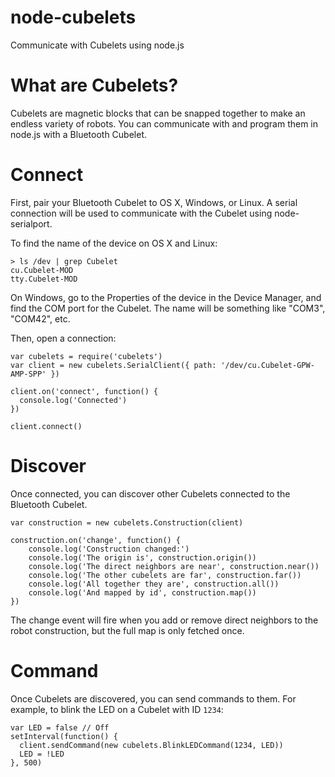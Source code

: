 node-cubelets
=============

Communicate with Cubelets using node.js

What are Cubelets?
==================

Cubelets are magnetic blocks that can be snapped together to make an endless variety of robots. You can communicate with and program them in node.js with a Bluetooth Cubelet.

Connect
=======

First, pair your Bluetooth Cubelet to OS X, Windows, or Linux. A serial connection will be used to communicate with the Cubelet using node-serialport.

To find the name of the device on OS X and Linux:

```
> ls /dev | grep Cubelet
cu.Cubelet-MOD
tty.Cubelet-MOD
```

On Windows, go to the Properties of the device in the Device Manager, and find the COM port for the Cubelet. The name will be something like "COM3", "COM42", etc.

Then, open a connection:

```
var cubelets = require('cubelets')
var client = new cubelets.SerialClient({ path: '/dev/cu.Cubelet-GPW-AMP-SPP' })

client.on('connect', function() {
  console.log('Connected')
})

client.connect()

```

Discover
========

Once connected, you can discover other Cubelets connected to the Bluetooth Cubelet.

```
var construction = new cubelets.Construction(client)

construction.on('change', function() {
    console.log('Construction changed:')
    console.log('The origin is', construction.origin())
    console.log('The direct neighbors are near', construction.near())
    console.log('The other cubelets are far', construction.far())
    console.log('All together they are', construction.all())
    console.log('And mapped by id', construction.map())
})
```

The change event will fire when you add or remove direct neighbors to the robot construction, but the full map is only fetched once.

Command
=======

Once Cubelets are discovered, you can send commands to them. For example, to blink the LED on a Cubelet with ID ```1234```:

```
var LED = false // Off
setInterval(function() {
  client.sendCommand(new cubelets.BlinkLEDCommand(1234, LED))
  LED = !LED
}, 500)
```


